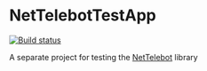 # NetTelebotTestApp

[![Build status](https://ci.appveyor.com/api/projects/status/s5u465p35vudiuol?svg=true)](https://ci.appveyor.com/project/vertigra/nettelebottestapp)

A separate project for testing the [NetTelebot](https://github.com/themehrdad/NetTelebot) library
